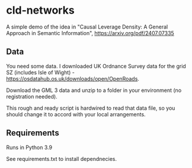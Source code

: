 # cld-networks
A simple demo of the idea in "Causal Leverage Density: A General Approach in Semantic Information", https://arxiv.org/pdf/2407.07335

## Data
You need some data. I downloaded UK Ordnance Survey data for the grid SZ (includes Isle of Wight) - https://osdatahub.os.uk/downloads/open/OpenRoads.

Download the GML 3 data and unzip to a folder in your environment (no registration needed).

This rough and ready script is hardwired to read that data file, so you should change it to accord with your local arrangements.

## Requirements
Runs in Python 3.9

See requirements.txt to install dependnecies.
